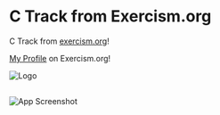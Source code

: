 
# C Track from Exercism.org

C Track from [exercism.org](https://exercism.org/about)!

[My Profile](https://exercism.org/profiles/hmaciel-) on Exercism.org!















![Logo](https://d24y9kuxp2d7l2.cloudfront.net/assets/icons/exercism-with-logo-black-b427c06c6a068ba9f391734115e4d22dfa876d1d.svg)


## 
![App Screenshot](https://i.imgur.com/fw5PxOh.png)

